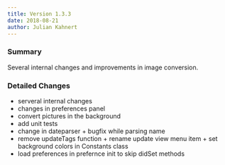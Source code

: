 ```yaml
---
title: Version 1.3.3
date: 2018-08-21
author: Julian Kahnert
---
```


### Summary

Several internal changes and improvements in image conversion.

### Detailed Changes

* serveral internal changes
* changes in preferences panel
* convert pictures in the background
* add unit tests
* change in dateparser + bugfix while parsing name
* remove updateTags function + rename update view menu item + set background colors in Constants class
* load preferences in prefernce init to skip didSet methods
